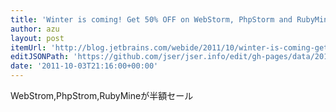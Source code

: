 ```yaml
---
title: 'Winter is coming! Get 50% OFF on WebStorm, PhpStorm and RubyMine | WebStorm & PhpStorm Blog'
author: azu
layout: post
itemUrl: 'http://blog.jetbrains.com/webide/2011/10/winter-is-coming-get-50-off-on-webstorm-phpstorm-and-rubymine/'
editJSONPath: 'https://github.com/jser/jser.info/edit/gh-pages/data/2011/10/index.json'
date: '2011-10-03T21:16:00+00:00'
---
```

WebStrom,PhpStrom,RubyMineが半額セール
